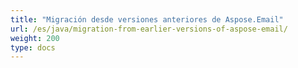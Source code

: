 ```yaml
---
title: "Migración desde versiones anteriores de Aspose.Email"
url: /es/java/migration-from-earlier-versions-of-aspose-email/
weight: 200
type: docs
---
```


